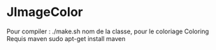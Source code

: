 # JImageColor
Pour compiler :
./make.sh nom de la classe, pour le coloriage Coloring
Requis maven
sudo apt-get install maven
